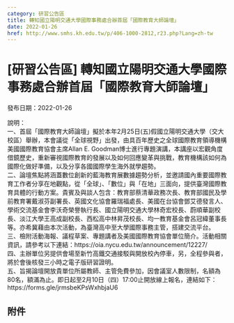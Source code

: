 ```yaml
---
category: 研習公告區
title: 轉知國立陽明交通大學國際事務處合辦首屆「國際教育大師論壇」
date: 2022-01-26
href: http://www.smhs.kh.edu.tw/p/406-1000-2812,r23.php?Lang=zh-tw
---
```


# [研習公告區] 轉知國立陽明交通大學國際事務處合辦首屆「國際教育大師論壇」
發布日期：2022-01-26

<div><div></div><div>說明：<br> 一、首屆「國際教育大師論壇」擬於本年2月25日(五)假國立陽明交通大學（交大校區）舉辦，本會議從「全球視野」出發，由具百年歷史之全球國際教育領導機構美國國際教育協會主席Allan E. Goodman博士進行專題演講，本講座以宏觀角度借鏡歷史，重新審視國際教育的發展以及如何回應變革與挑戰，教育機構該如何為國際化做好準備，以及分享各國國際學生海外就學趨勢。<br> 二、論壇焦點將涵蓋數位創新的藍海教育展數據趨勢分析，並邀請國內重要國際教育工作者分享在地觀點，從「全球」、「數位」與「在地」三面向，提供臺灣國際教育具體的行動方案。貴賓及與談人包含：教育部蔡清華政務次長、教育部國民及學前教育署戴淑芬副署長、英國文化協會羅瑞福處長、美國在台協會鄧艾德發言人、學術交流基金會李沃奇榮譽執行長、國立陽明交通大學林奇宏校長、蔚順華副校長、淡江大學王高成副校長、西松高中林昇茂校長、均一教育基金會呂冠緯董事長等。亦希冀藉由本次活動，為臺灣高中至大學國際事務主管，搭建交流平台。<br> 三、檢附活動海報、議程草案、專題講者及美國國際教育協會單位簡介。活動相關資訊，請參考以下連結：https://oia.nycu.edu.tw/announcement/12227/<br> 四、主辦單位另提供會場至新竹高鐵交通接駁與開放校內停車，另，全程參與者，將於會後核發三小時之電子版研習證明。<br> 五、旨揭論壇開放貴單位所屬教師、主管免費參加，因會議室人數限制，名額為80名，額滿為止。即日起至2月10日（四）17:00止開放線上報名，連結如下：https://forms.gle/jrmsbeKPsWxhbjaU6</div></div>

## 附件


